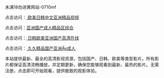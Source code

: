 未满18勿进黄网站-0710mf

点击访问：<a href="https://heiliaoow5kzm.pages.dev"> 欧美日韩中文亚洲精品视频</a>

点击访问：<a href="https://heiliao2dmwwy.pages.dev">亚洲国产成人精品区综合</a>

点击访问：<a href="https://heiliaoll4qsx.pages.dev"> 日韩欧美亚洲国产高清在线</a>

点击访问：<a href="https://heiliaowzu4ur.pages.dev"> 久久精品国产亚洲Äv成人</a>

本站提供最新、最全的高清影视资源，包括国产、日韩、欧美等类型影片。所有影片都保证高清流畅播放，并定期更新，确保您能够观看到最新、最热的影片。无需注册，点击即可开始观看，提供极致的观影体验。

<span style="display:none;">[Canonical link](https://github.com/fd20250710/fd18)</span>
